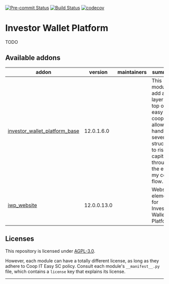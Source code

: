 
<!-- /!\ Non OCA Context : Set here the badge of your runbot / runboat instance. -->
[![Pre-commit Status](https://github.com/coopiteasy/investor-wallet-platform/actions/workflows/pre-commit.yml/badge.svg?branch=12.0)](https://github.com/coopiteasy/investor-wallet-platform/actions/workflows/pre-commit.yml?query=branch%3A12.0)
[![Build Status](https://github.com/coopiteasy/investor-wallet-platform/actions/workflows/test.yml/badge.svg?branch=12.0)](https://github.com/coopiteasy/investor-wallet-platform/actions/workflows/test.yml?query=branch%3A12.0)
[![codecov](https://codecov.io/gh/coopiteasy/investor-wallet-platform/branch/12.0/graph/badge.svg)](https://codecov.io/gh/coopiteasy/investor-wallet-platform)
<!-- /!\ Non OCA Context : Set here the badge of your translation instance. -->

<!-- /!\ do not modify above this line -->

# Investor Wallet Platform

TODO

<!-- /!\ do not modify below this line -->

<!-- prettier-ignore-start -->

[//]: # (addons)

Available addons
----------------
addon | version | maintainers | summary
--- | --- | --- | ---
[investor_wallet_platform_base](investor_wallet_platform_base/) | 12.0.1.6.0 |  | This module add a layer on top of easy my coop to allow handling several structures to rise capital through the easy my coop flow.
[iwp_website](iwp_website/) | 12.0.0.13.0 |  | Website element for Investor Wallet Platform

[//]: # (end addons)

<!-- prettier-ignore-end -->

## Licenses

This repository is licensed under [AGPL-3.0](LICENSE).

However, each module can have a totally different license, as long as they adhere to Coop IT Easy SC
policy. Consult each module's `__manifest__.py` file, which contains a `license` key
that explains its license.

----
<!-- /!\ Non OCA Context : Set here the full description of your organization. -->
